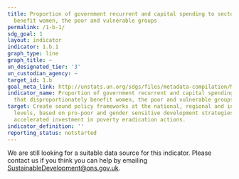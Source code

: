 ```yaml
---
title: Proportion of government recurrent and capital spending to sectors that disproportionately
  benefit women, the poor and vulnerable groups
permalink: /1-b-1/
sdg_goal: 1
layout: indicator
indicator: 1.b.1
graph_type: line
graph_title: ~
un_designated_tier: '3'
un_custodian_agency: ~
target_id: 1.b
goal_meta_link: http://unstats.un.org/sdgs/files/metadata-compilation/Metadata-Goal-1.pdf
indicator_name: Proportion of government recurrent and capital spending to sectors
  that disproportionately benefit women, the poor and vulnerable groups
target: Create sound policy frameworks at the national, regional and international
  levels, based on pro-poor and gender sensitive development strategies, to support
  accelerated investment in poverty eradication actions.
indicator_definition: ''
reporting_status: notstarted
---
```


We are still looking for a suitable data source for this indicator. Please contact us if you think you can help by emailing <a href="mailto:SustainableDevelopment@ons.gov.uk">SustainableDevelopment@ons.gov.uk</a>.


